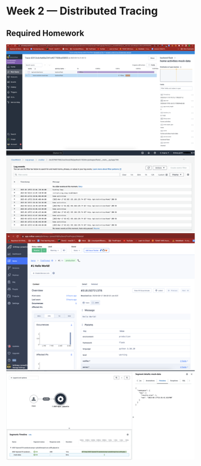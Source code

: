 # Week 2 — Distributed Tracing

## Required Homework
![HoneyComb](assets/Honeycomb.png)
![CloudWatch](assets/CloudWatch.png)
![Rollbar](assets/Rollbar.png)
![XRay](assets/X-Ray.png)
